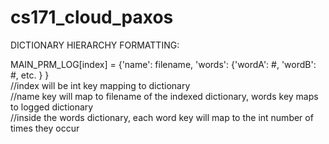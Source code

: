 # cs171_cloud_paxos

DICTIONARY HIERARCHY FORMATTING:                 

MAIN_PRM_LOG[index] = {'name': filename, 'words': {'wordA': #, 'wordB': #, etc. } }    
      //index will be int key mapping to dictionary  
      //name key will map to filename of the indexed dictionary, words key maps to logged dictionary  
      //inside the words dictionary, each word key will map to the int number of times they occur 
